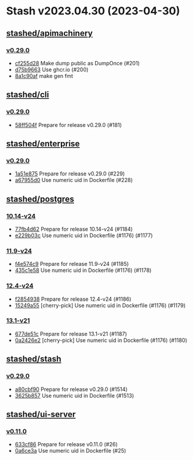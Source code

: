 # Stash v2023.04.30 (2023-04-30)


## [stashed/apimachinery](https://github.com/stashed/apimachinery)

### [v0.29.0](https://github.com/stashed/apimachinery/releases/tag/v0.29.0)

- [cf255d28](https://github.com/stashed/apimachinery/commit/cf255d28) Make dump public as DumpOnce (#201)
- [d75b9663](https://github.com/stashed/apimachinery/commit/d75b9663) Use ghcr.io (#200)
- [8a1c90af](https://github.com/stashed/apimachinery/commit/8a1c90af) make gen fmt



## [stashed/cli](https://github.com/stashed/cli)

### [v0.29.0](https://github.com/stashed/cli/releases/tag/v0.29.0)

- [58ff504f](https://github.com/stashed/cli/commit/58ff504f) Prepare for release v0.29.0 (#181)



## [stashed/enterprise](https://github.com/stashed/enterprise)

### [v0.29.0](https://github.com/stashed/enterprise/releases/tag/v0.29.0)

- [1a51e875](https://github.com/stashed/enterprise/commit/1a51e875f) Prepare for release v0.29.0 (#229)
- [a67955d0](https://github.com/stashed/enterprise/commit/a67955d0a) Use numeric uid in Dockerfile (#228)



## [stashed/postgres](https://github.com/stashed/postgres)

### [10.14-v24](https://github.com/stashed/postgres/releases/tag/10.14-v24)

- [77fb4d62](https://github.com/stashed/postgres/commit/77fb4d62) Prepare for release 10.14-v24 (#1184)
- [e229b03c](https://github.com/stashed/postgres/commit/e229b03c) Use numeric uid in Dockerfile (#1176) (#1177)


### [11.9-v24](https://github.com/stashed/postgres/releases/tag/11.9-v24)

- [f4e574c9](https://github.com/stashed/postgres/commit/f4e574c9) Prepare for release 11.9-v24 (#1185)
- [435c1e58](https://github.com/stashed/postgres/commit/435c1e58) Use numeric uid in Dockerfile (#1176) (#1178)


### [12.4-v24](https://github.com/stashed/postgres/releases/tag/12.4-v24)

- [f2854938](https://github.com/stashed/postgres/commit/f2854938) Prepare for release 12.4-v24 (#1186)
- [15249a55](https://github.com/stashed/postgres/commit/15249a55) [cherry-pick] Use numeric uid in Dockerfile (#1176) (#1179)


### [13.1-v21](https://github.com/stashed/postgres/releases/tag/13.1-v21)

- [677de51c](https://github.com/stashed/postgres/commit/677de51c) Prepare for release 13.1-v21 (#1187)
- [0a2426e2](https://github.com/stashed/postgres/commit/0a2426e2) [cherry-pick] Use numeric uid in Dockerfile (#1176) (#1180)



## [stashed/stash](https://github.com/stashed/stash)

### [v0.29.0](https://github.com/stashed/stash/releases/tag/v0.29.0)

- [a80cbf90](https://github.com/stashed/stash/commit/a80cbf905) Prepare for release v0.29.0 (#1514)
- [3625b857](https://github.com/stashed/stash/commit/3625b8579) Use numeric uid in Dockerfile (#1513)



## [stashed/ui-server](https://github.com/stashed/ui-server)

### [v0.11.0](https://github.com/stashed/ui-server/releases/tag/v0.11.0)

- [633cf86](https://github.com/stashed/ui-server/commit/633cf86) Prepare for release v0.11.0 (#26)
- [0a6ce3a](https://github.com/stashed/ui-server/commit/0a6ce3a) Use numeric uid in Dockerfile (#25)



